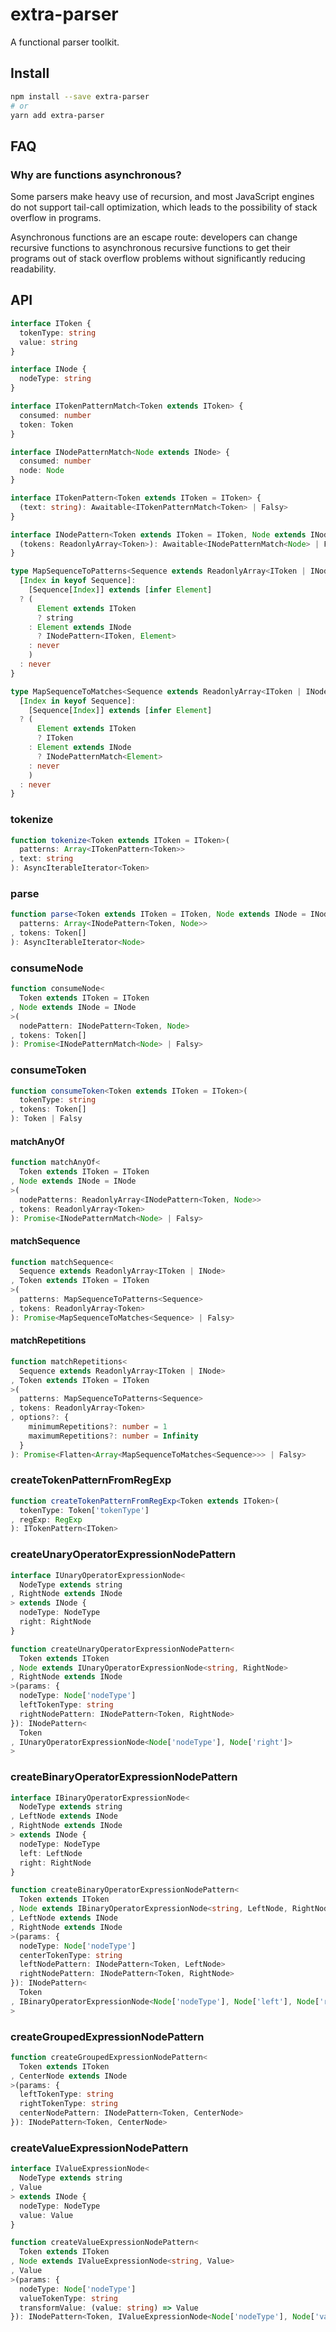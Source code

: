 # extra-parser
A functional parser toolkit.

## Install
```sh
npm install --save extra-parser
# or
yarn add extra-parser
```

## FAQ
### Why are functions asynchronous?
Some parsers make heavy use of recursion,
and most JavaScript engines do not support tail-call optimization,
which leads to the possibility of stack overflow in programs.

Asynchronous functions are an escape route:
developers can change recursive functions to asynchronous recursive functions
to get their programs out of stack overflow problems
without significantly reducing readability.

## API
```ts
interface IToken {
  tokenType: string
  value: string
}

interface INode {
  nodeType: string
}

interface ITokenPatternMatch<Token extends IToken> {
  consumed: number
  token: Token
}

interface INodePatternMatch<Node extends INode> {
  consumed: number
  node: Node
}

interface ITokenPattern<Token extends IToken = IToken> {
  (text: string): Awaitable<ITokenPatternMatch<Token> | Falsy>
}

interface INodePattern<Token extends IToken = IToken, Node extends INode = INode> {
  (tokens: ReadonlyArray<Token>): Awaitable<INodePatternMatch<Node> | Falsy>
}

type MapSequenceToPatterns<Sequence extends ReadonlyArray<IToken | INode>> = {
  [Index in keyof Sequence]:
    [Sequence[Index]] extends [infer Element]
  ? (
      Element extends IToken
      ? string
    : Element extends INode
      ? INodePattern<IToken, Element>
    : never
    )
  : never
}

type MapSequenceToMatches<Sequence extends ReadonlyArray<IToken | INode>> = {
  [Index in keyof Sequence]:
    [Sequence[Index]] extends [infer Element]
  ? (
      Element extends IToken
      ? IToken
    : Element extends INode
      ? INodePatternMatch<Element>
    : never
    )
  : never
}
```

### tokenize
```ts
function tokenize<Token extends IToken = IToken>(
  patterns: Array<ITokenPattern<Token>>
, text: string
): AsyncIterableIterator<Token>
```

### parse
```ts
function parse<Token extends IToken = IToken, Node extends INode = INode>(
  patterns: Array<INodePattern<Token, Node>>
, tokens: Token[]
): AsyncIterableIterator<Node>
```

### consumeNode
```ts
function consumeNode<
  Token extends IToken = IToken
, Node extends INode = INode
>(
  nodePattern: INodePattern<Token, Node>
, tokens: Token[]
): Promise<INodePatternMatch<Node> | Falsy>
```

### consumeToken
```ts
function consumeToken<Token extends IToken = IToken>(
  tokenType: string
, tokens: Token[]
): Token | Falsy
```

#### matchAnyOf
```ts
function matchAnyOf<
  Token extends IToken = IToken
, Node extends INode = INode
>(
  nodePatterns: ReadonlyArray<INodePattern<Token, Node>>
, tokens: ReadonlyArray<Token>
): Promise<INodePatternMatch<Node> | Falsy>
```

#### matchSequence
```ts
function matchSequence<
  Sequence extends ReadonlyArray<IToken | INode>
, Token extends IToken = IToken
>(
  patterns: MapSequenceToPatterns<Sequence>
, tokens: ReadonlyArray<Token>
): Promise<MapSequenceToMatches<Sequence> | Falsy>
```

#### matchRepetitions
```ts
function matchRepetitions<
  Sequence extends ReadonlyArray<IToken | INode>
, Token extends IToken = IToken
>(
  patterns: MapSequenceToPatterns<Sequence>
, tokens: ReadonlyArray<Token>
, options?: {
    minimumRepetitions?: number = 1
    maximumRepetitions?: number = Infinity
  }
): Promise<Flatten<Array<MapSequenceToMatches<Sequence>>> | Falsy>
```

### createTokenPatternFromRegExp
```ts
function createTokenPatternFromRegExp<Token extends IToken>(
  tokenType: Token['tokenType']
, regExp: RegExp
): ITokenPattern<IToken>
```

### createUnaryOperatorExpressionNodePattern
```ts
interface IUnaryOperatorExpressionNode<
  NodeType extends string
, RightNode extends INode
> extends INode {
  nodeType: NodeType
  right: RightNode
}

function createUnaryOperatorExpressionNodePattern<
  Token extends IToken
, Node extends IUnaryOperatorExpressionNode<string, RightNode>
, RightNode extends INode
>(params: {
  nodeType: Node['nodeType']
  leftTokenType: string
  rightNodePattern: INodePattern<Token, RightNode>
}): INodePattern<
  Token
, IUnaryOperatorExpressionNode<Node['nodeType'], Node['right']>
>
```

### createBinaryOperatorExpressionNodePattern
```ts
interface IBinaryOperatorExpressionNode<
  NodeType extends string
, LeftNode extends INode
, RightNode extends INode
> extends INode {
  nodeType: NodeType
  left: LeftNode
  right: RightNode
}

function createBinaryOperatorExpressionNodePattern<
  Token extends IToken
, Node extends IBinaryOperatorExpressionNode<string, LeftNode, RightNode>
, LeftNode extends INode
, RightNode extends INode
>(params: {
  nodeType: Node['nodeType']
  centerTokenType: string
  leftNodePattern: INodePattern<Token, LeftNode>
  rightNodePattern: INodePattern<Token, RightNode>
}): INodePattern<
  Token
, IBinaryOperatorExpressionNode<Node['nodeType'], Node['left'], Node['right']>
>
```

### createGroupedExpressionNodePattern
```ts
function createGroupedExpressionNodePattern<
  Token extends IToken
, CenterNode extends INode
>(params: {
  leftTokenType: string
  rightTokenType: string
  centerNodePattern: INodePattern<Token, CenterNode>
}): INodePattern<Token, CenterNode>
```

### createValueExpressionNodePattern
```ts
interface IValueExpressionNode<
  NodeType extends string
, Value
> extends INode {
  nodeType: NodeType
  value: Value
}

function createValueExpressionNodePattern<
  Token extends IToken
, Node extends IValueExpressionNode<string, Value>
, Value
>(params: {
  nodeType: Node['nodeType']
  valueTokenType: string
  transformValue: (value: string) => Value
}): INodePattern<Token, IValueExpressionNode<Node['nodeType'], Node['value']>>
```
